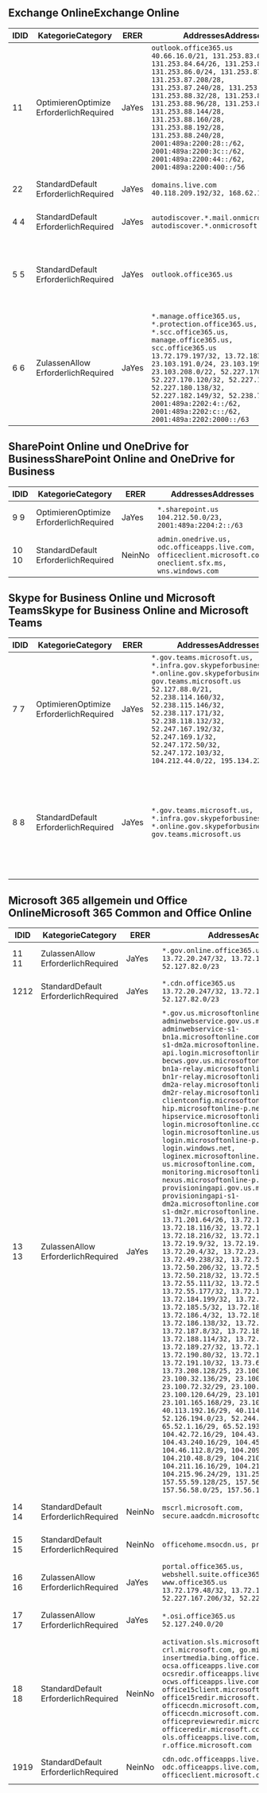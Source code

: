 <!--THIS FILE IS AUTOMATICALLY GENERATED. MANUAL CHANGES WILL BE OVERWRITTEN.-->
<!--Please contact the Office 365 Endpoints team with any questions.-->
<!--USGovGCCHigh endpoints version 2018082900-->
<!--File generated 2018-08-29 22:00:09.5121-->

## <a name="exchange-online"></a><span data-ttu-id="a3757-101">Exchange Online</span><span class="sxs-lookup"><span data-stu-id="a3757-101">Exchange Online</span></span>

<span data-ttu-id="a3757-102">ID</span><span class="sxs-lookup"><span data-stu-id="a3757-102">ID</span></span> | <span data-ttu-id="a3757-103">Kategorie</span><span class="sxs-lookup"><span data-stu-id="a3757-103">Category</span></span> | <span data-ttu-id="a3757-104">ER</span><span class="sxs-lookup"><span data-stu-id="a3757-104">ER</span></span> | <span data-ttu-id="a3757-105">Addresses</span><span class="sxs-lookup"><span data-stu-id="a3757-105">Addresses</span></span> | <span data-ttu-id="a3757-106">Ports</span><span class="sxs-lookup"><span data-stu-id="a3757-106">Ports</span></span>
-- | -------------------- | --- | ------------------------------------------------------------------------------------------------------------------------------------------------------------------------------------------------------------------------------------------------------------------------------------------------------------------------------------------------------------------------------------------------------------------------------------------------ | -------------------------------
<span data-ttu-id="a3757-107">1</span><span class="sxs-lookup"><span data-stu-id="a3757-107">1</span></span> | <span data-ttu-id="a3757-108">Optimieren</span><span class="sxs-lookup"><span data-stu-id="a3757-108">Optimize</span></span><BR><span data-ttu-id="a3757-109">Erforderlich</span><span class="sxs-lookup"><span data-stu-id="a3757-109">Required</span></span> | <span data-ttu-id="a3757-110">Ja</span><span class="sxs-lookup"><span data-stu-id="a3757-110">Yes</span></span> | `outlook.office365.us`<BR>`40.66.16.0/21, 131.253.83.0/26, 131.253.84.64/26, 131.253.84.192/26, 131.253.86.0/24, 131.253.87.144/28, 131.253.87.208/28, 131.253.87.240/28, 131.253.88.0/28, 131.253.88.32/28, 131.253.88.48/28, 131.253.88.96/28, 131.253.88.128/28, 131.253.88.144/28, 131.253.88.160/28, 131.253.88.192/28, 131.253.88.240/28, 2001:489a:2200:28::/62, 2001:489a:2200:3c::/62, 2001:489a:2200:44::/62, 2001:489a:2200:400::/56` | <span data-ttu-id="a3757-111">**TCP:** 443, 80</span><span class="sxs-lookup"><span data-stu-id="a3757-111">**TCP:** 443, 80</span></span>
<span data-ttu-id="a3757-112">2</span><span class="sxs-lookup"><span data-stu-id="a3757-112">2</span></span> | <span data-ttu-id="a3757-113">Standard</span><span class="sxs-lookup"><span data-stu-id="a3757-113">Default</span></span><BR><span data-ttu-id="a3757-114">Erforderlich</span><span class="sxs-lookup"><span data-stu-id="a3757-114">Required</span></span> | <span data-ttu-id="a3757-115">Ja</span><span class="sxs-lookup"><span data-stu-id="a3757-115">Yes</span></span> | `domains.live.com`<BR>`40.118.209.192/32, 168.62.190.41/32` | <span data-ttu-id="a3757-116">**TCP:** 443, 80</span><span class="sxs-lookup"><span data-stu-id="a3757-116">**TCP:** 443, 80</span></span>
<span data-ttu-id="a3757-117">4 </span><span class="sxs-lookup"><span data-stu-id="a3757-117">4</span></span> | <span data-ttu-id="a3757-118">Standard</span><span class="sxs-lookup"><span data-stu-id="a3757-118">Default</span></span><BR><span data-ttu-id="a3757-119">Erforderlich</span><span class="sxs-lookup"><span data-stu-id="a3757-119">Required</span></span> | <span data-ttu-id="a3757-120">Ja</span><span class="sxs-lookup"><span data-stu-id="a3757-120">Yes</span></span> | `autodiscover.*.mail.onmicrosoft.com, autodiscover.*.onmicrosoft.com` | <span data-ttu-id="a3757-121">**TCP:** 443, 80</span><span class="sxs-lookup"><span data-stu-id="a3757-121">**TCP:** 443, 80</span></span>
<span data-ttu-id="a3757-122">5 </span><span class="sxs-lookup"><span data-stu-id="a3757-122">5</span></span> | <span data-ttu-id="a3757-123">Standard</span><span class="sxs-lookup"><span data-stu-id="a3757-123">Default</span></span><BR><span data-ttu-id="a3757-124">Erforderlich</span><span class="sxs-lookup"><span data-stu-id="a3757-124">Required</span></span> | <span data-ttu-id="a3757-125">Ja</span><span class="sxs-lookup"><span data-stu-id="a3757-125">Yes</span></span> | `outlook.office365.us` | <span data-ttu-id="a3757-126">**TCP:** 143, 25, 587, 993, 995</span><span class="sxs-lookup"><span data-stu-id="a3757-126">**TCP:** 143, 25, 587, 993, 995</span></span>
<span data-ttu-id="a3757-127">6 </span><span class="sxs-lookup"><span data-stu-id="a3757-127">6</span></span> | <span data-ttu-id="a3757-128">Zulassen</span><span class="sxs-lookup"><span data-stu-id="a3757-128">Allow</span></span><BR><span data-ttu-id="a3757-129">Erforderlich</span><span class="sxs-lookup"><span data-stu-id="a3757-129">Required</span></span> | <span data-ttu-id="a3757-130">Ja</span><span class="sxs-lookup"><span data-stu-id="a3757-130">Yes</span></span> | `*.manage.office365.us, *.protection.office365.us, *.scc.office365.us, manage.office365.us, scc.office365.us`<BR>`13.72.179.197/32, 13.72.183.70/32, 23.103.191.0/24, 23.103.199.128/25, 23.103.208.0/22, 52.227.170.14/32, 52.227.170.120/32, 52.227.178.94/32, 52.227.180.138/32, 52.227.182.149/32, 52.238.74.212/32, 2001:489a:2202:4::/62, 2001:489a:2202:c::/62, 2001:489a:2202:2000::/63` | <span data-ttu-id="a3757-131">**TCP:** 25, 443</span><span class="sxs-lookup"><span data-stu-id="a3757-131">**TCP:** 25, 443</span></span>

## <a name="sharepoint-online-and-onedrive-for-business"></a><span data-ttu-id="a3757-132">SharePoint Online und OneDrive for Business</span><span class="sxs-lookup"><span data-stu-id="a3757-132">SharePoint Online and OneDrive for Business</span></span>

<span data-ttu-id="a3757-133">ID</span><span class="sxs-lookup"><span data-stu-id="a3757-133">ID</span></span> | <span data-ttu-id="a3757-134">Kategorie</span><span class="sxs-lookup"><span data-stu-id="a3757-134">Category</span></span> | <span data-ttu-id="a3757-135">ER</span><span class="sxs-lookup"><span data-stu-id="a3757-135">ER</span></span> | <span data-ttu-id="a3757-136">Addresses</span><span class="sxs-lookup"><span data-stu-id="a3757-136">Addresses</span></span> | <span data-ttu-id="a3757-137">Ports</span><span class="sxs-lookup"><span data-stu-id="a3757-137">Ports</span></span>
-- | -------------------- | --- | ----------------------------------------------------------------------------------------------------------- | ----------------
<span data-ttu-id="a3757-138">9 </span><span class="sxs-lookup"><span data-stu-id="a3757-138">9</span></span> | <span data-ttu-id="a3757-139">Optimieren</span><span class="sxs-lookup"><span data-stu-id="a3757-139">Optimize</span></span><BR><span data-ttu-id="a3757-140">Erforderlich</span><span class="sxs-lookup"><span data-stu-id="a3757-140">Required</span></span> | <span data-ttu-id="a3757-141">Ja</span><span class="sxs-lookup"><span data-stu-id="a3757-141">Yes</span></span> | `*.sharepoint.us`<BR>`104.212.50.0/23, 2001:489a:2204:2::/63` | <span data-ttu-id="a3757-142">**TCP:** 443, 80</span><span class="sxs-lookup"><span data-stu-id="a3757-142">**TCP:** 443, 80</span></span>
<span data-ttu-id="a3757-143">10 </span><span class="sxs-lookup"><span data-stu-id="a3757-143">10</span></span> | <span data-ttu-id="a3757-144">Standard</span><span class="sxs-lookup"><span data-stu-id="a3757-144">Default</span></span><BR><span data-ttu-id="a3757-145">Erforderlich</span><span class="sxs-lookup"><span data-stu-id="a3757-145">Required</span></span> | <span data-ttu-id="a3757-146">Nein</span><span class="sxs-lookup"><span data-stu-id="a3757-146">No</span></span> | `admin.onedrive.us, odc.officeapps.live.com, officeclient.microsoft.com, oneclient.sfx.ms, wns.windows.com` | <span data-ttu-id="a3757-147">**TCP:** 443, 80</span><span class="sxs-lookup"><span data-stu-id="a3757-147">**TCP:** 443, 80</span></span>

## <a name="skype-for-business-online-and-microsoft-teams"></a><span data-ttu-id="a3757-148">Skype for Business Online und Microsoft Teams</span><span class="sxs-lookup"><span data-stu-id="a3757-148">Skype for Business Online and Microsoft Teams</span></span>

<span data-ttu-id="a3757-149">ID</span><span class="sxs-lookup"><span data-stu-id="a3757-149">ID</span></span> | <span data-ttu-id="a3757-150">Kategorie</span><span class="sxs-lookup"><span data-stu-id="a3757-150">Category</span></span> | <span data-ttu-id="a3757-151">ER</span><span class="sxs-lookup"><span data-stu-id="a3757-151">ER</span></span> | <span data-ttu-id="a3757-152">Addresses</span><span class="sxs-lookup"><span data-stu-id="a3757-152">Addresses</span></span> | <span data-ttu-id="a3757-153">Ports</span><span class="sxs-lookup"><span data-stu-id="a3757-153">Ports</span></span>
-- | -------------------- | --- | --------------------------------------------------------------------------------------------------------------------------------------------------------------------------------------------------------------------------------------------------------------------------------------------------------------------------------- | --------------------------------------------------
<span data-ttu-id="a3757-154">7 </span><span class="sxs-lookup"><span data-stu-id="a3757-154">7</span></span> | <span data-ttu-id="a3757-155">Optimieren</span><span class="sxs-lookup"><span data-stu-id="a3757-155">Optimize</span></span><BR><span data-ttu-id="a3757-156">Erforderlich</span><span class="sxs-lookup"><span data-stu-id="a3757-156">Required</span></span> | <span data-ttu-id="a3757-157">Ja</span><span class="sxs-lookup"><span data-stu-id="a3757-157">Yes</span></span> | `*.gov.teams.microsoft.us, *.infra.gov.skypeforbusiness.us, *.online.gov.skypeforbusiness.us, gov.teams.microsoft.us`<BR>`52.127.88.0/21, 52.238.114.160/32, 52.238.115.146/32, 52.238.117.171/32, 52.238.118.132/32, 52.247.167.192/32, 52.247.169.1/32, 52.247.172.50/32, 52.247.172.103/32, 104.212.44.0/22, 195.134.228.0/22` | <span data-ttu-id="a3757-158">**TCP:** 443, 80</span><span class="sxs-lookup"><span data-stu-id="a3757-158">**TCP:** 443, 80</span></span><BR><span data-ttu-id="a3757-159">**UDP:** 3478</span><span class="sxs-lookup"><span data-stu-id="a3757-159">**UDP:** 3478</span></span>
<span data-ttu-id="a3757-160">8 </span><span class="sxs-lookup"><span data-stu-id="a3757-160">8</span></span> | <span data-ttu-id="a3757-161">Standard</span><span class="sxs-lookup"><span data-stu-id="a3757-161">Default</span></span><BR><span data-ttu-id="a3757-162">Erforderlich</span><span class="sxs-lookup"><span data-stu-id="a3757-162">Required</span></span> | <span data-ttu-id="a3757-163">Ja</span><span class="sxs-lookup"><span data-stu-id="a3757-163">Yes</span></span> | `*.gov.teams.microsoft.us, *.infra.gov.skypeforbusiness.us, *.online.gov.skypeforbusiness.us, gov.teams.microsoft.us` | <span data-ttu-id="a3757-164">**TCP:** 5061, 50000-59999</span><span class="sxs-lookup"><span data-stu-id="a3757-164">**TCP:** 5061, 50000-59999</span></span><BR><span data-ttu-id="a3757-165">**UDP:** 50000-59999</span><span class="sxs-lookup"><span data-stu-id="a3757-165">**UDP:** 50000-59999</span></span>

## <a name="microsoft-365-common-and-office-online"></a><span data-ttu-id="a3757-166">Microsoft 365 allgemein und Office Online</span><span class="sxs-lookup"><span data-stu-id="a3757-166">Microsoft 365 Common and Office Online</span></span>

<span data-ttu-id="a3757-167">ID</span><span class="sxs-lookup"><span data-stu-id="a3757-167">ID</span></span> | <span data-ttu-id="a3757-168">Kategorie</span><span class="sxs-lookup"><span data-stu-id="a3757-168">Category</span></span> | <span data-ttu-id="a3757-169">ER</span><span class="sxs-lookup"><span data-stu-id="a3757-169">ER</span></span> | <span data-ttu-id="a3757-170">Addresses</span><span class="sxs-lookup"><span data-stu-id="a3757-170">Addresses</span></span> | <span data-ttu-id="a3757-171">Ports</span><span class="sxs-lookup"><span data-stu-id="a3757-171">Ports</span></span>
-- | ------------------- | --- | -------------------------------------------------------------------------------------------------------------------------------------------------------------------------------------------------------------------------------------------------------------------------------------------------------------------------------------------------------------------------------------------------------------------------------------------------------------------------------------------------------------------------------------------------------------------------------------------------------------------------------------------------------------------------------------------------------------------------------------------------------------------------------------------------------------------------------------------------------------------------------------------------------------------------------------------------------------------------------------------------------------------------------------------------------------------------------------------------------------------------------------------------------------------------------------------------------------------------------------------------------------------------------------------------------------------------------------------------------------------------------------------------------------------------------------------------------------------------------------------------------------------------------------------------------------------------------------------------------------------------------------------------------------------------------------------------------------------------------------------------------------------------------------------------------------------------------------------------------------------------------------------------------------------------------------------------------------------------------------------------------------------------------------------------------------------------------------------------------------------------------------- | ----------------
<span data-ttu-id="a3757-172">11 </span><span class="sxs-lookup"><span data-stu-id="a3757-172">11</span></span> | <span data-ttu-id="a3757-173">Zulassen</span><span class="sxs-lookup"><span data-stu-id="a3757-173">Allow</span></span><BR><span data-ttu-id="a3757-174">Erforderlich</span><span class="sxs-lookup"><span data-stu-id="a3757-174">Required</span></span> | <span data-ttu-id="a3757-175">Ja</span><span class="sxs-lookup"><span data-stu-id="a3757-175">Yes</span></span> | `*.gov.online.office365.us`<BR>`13.72.20.247/32, 13.72.185.126/32, 52.127.82.0/23` | <span data-ttu-id="a3757-176">**TCP:** 443</span><span class="sxs-lookup"><span data-stu-id="a3757-176">**TCP:** 443</span></span>
<span data-ttu-id="a3757-177">12</span><span class="sxs-lookup"><span data-stu-id="a3757-177">12</span></span> | <span data-ttu-id="a3757-178">Standard</span><span class="sxs-lookup"><span data-stu-id="a3757-178">Default</span></span><BR><span data-ttu-id="a3757-179">Erforderlich</span><span class="sxs-lookup"><span data-stu-id="a3757-179">Required</span></span> | <span data-ttu-id="a3757-180">Ja</span><span class="sxs-lookup"><span data-stu-id="a3757-180">Yes</span></span> | `*.cdn.office365.us`<BR>`13.72.20.247/32, 13.72.185.126/32, 52.127.82.0/23` | <span data-ttu-id="a3757-181">**TCP:** 443</span><span class="sxs-lookup"><span data-stu-id="a3757-181">**TCP:** 443</span></span>
<span data-ttu-id="a3757-182">13 </span><span class="sxs-lookup"><span data-stu-id="a3757-182">13</span></span> | <span data-ttu-id="a3757-183">Zulassen</span><span class="sxs-lookup"><span data-stu-id="a3757-183">Allow</span></span><BR><span data-ttu-id="a3757-184">Erforderlich</span><span class="sxs-lookup"><span data-stu-id="a3757-184">Required</span></span> | <span data-ttu-id="a3757-185">Ja</span><span class="sxs-lookup"><span data-stu-id="a3757-185">Yes</span></span> | `*.gov.us.microsoftonline.com, adminwebservice.gov.us.microsoftonline.com, adminwebservice-s1-bn1a.microsoftonline.com, adminwebservice-s1-dm2a.microsoftonline.com, api.login.microsoftonline.com, becws.gov.us.microsoftonline.com, bws-s1-bn1a-relay.microsoftonline.com, bws-s1-bn1r-relay.microsoftonline.com, bws-s1-dm2a-relay.microsoftonline.com, bws-s1-dm2r-relay.microsoftonline.com, clientconfig.microsoftonline-p.net, hip.microsoftonline-p.net, hipservice.microsoftonline.com, login.microsoftonline.com, login.microsoftonline.us, login.microsoftonline-p.com, login.windows.net, loginex.microsoftonline.com, login-us.microsoftonline.com, monitoring.microsoftonline-p.com, nexus.microsoftonline-p.com, provisioningapi.gov.us.microsoftonline.com, provisioningapi-s1-dm2a.microsoftonline.com, provisioningapi-s1-dm2r.microsoftonline.com`<BR>`13.71.201.64/26, 13.72.17.49/32, 13.72.18.116/32, 13.72.18.212/32, 13.72.18.216/32, 13.72.18.221/32, 13.72.19.9/32, 13.72.19.36/32, 13.72.20.4/32, 13.72.23.54/32, 13.72.49.238/32, 13.72.50.182/32, 13.72.50.206/32, 13.72.50.212/32, 13.72.50.218/32, 13.72.51.69/32, 13.72.55.111/32, 13.72.55.162/32, 13.72.55.177/32, 13.72.184.118/32, 13.72.184.199/32, 13.72.184.206/32, 13.72.185.5/32, 13.72.185.34/32, 13.72.186.4/32, 13.72.186.27/32, 13.72.186.138/32, 13.72.186.230/32, 13.72.187.8/32, 13.72.188.36/32, 13.72.188.114/32, 13.72.188.142/32, 13.72.189.27/32, 13.72.189.143/32, 13.72.190.80/32, 13.72.190.167/32, 13.72.191.10/32, 13.73.64.64/26, 13.73.208.128/25, 23.100.16.168/29, 23.100.32.136/29, 23.100.64.24/29, 23.100.72.32/29, 23.100.80.64/29, 23.100.120.64/29, 23.101.144.136/29, 23.101.165.168/29, 23.101.181.128/29, 40.113.192.16/29, 40.114.120.16/29, 52.126.194.0/23, 52.244.120.128/25, 65.52.1.16/29, 65.52.193.136/29, 104.42.72.16/29, 104.43.208.16/29, 104.43.240.16/29, 104.45.208.104/29, 104.46.112.8/29, 104.209.144.16/29, 104.210.48.8/29, 104.210.208.16/29, 104.211.16.16/29, 104.211.48.16/29, 104.215.96.24/29, 131.253.120.0/24, 157.55.59.128/25, 157.56.53.128/25, 157.56.58.0/25, 157.56.151.0/25` | <span data-ttu-id="a3757-186">**TCP:** 443</span><span class="sxs-lookup"><span data-stu-id="a3757-186">**TCP:** 443</span></span>
<span data-ttu-id="a3757-187">14 </span><span class="sxs-lookup"><span data-stu-id="a3757-187">14</span></span> | <span data-ttu-id="a3757-188">Standard</span><span class="sxs-lookup"><span data-stu-id="a3757-188">Default</span></span><BR><span data-ttu-id="a3757-189">Erforderlich</span><span class="sxs-lookup"><span data-stu-id="a3757-189">Required</span></span> | <span data-ttu-id="a3757-190">Nein</span><span class="sxs-lookup"><span data-stu-id="a3757-190">No</span></span> | `mscrl.microsoft.com, secure.aadcdn.microsoftonline-p.com` | <span data-ttu-id="a3757-191">**TCP:** 443</span><span class="sxs-lookup"><span data-stu-id="a3757-191">**TCP:** 443</span></span>
<span data-ttu-id="a3757-192">15 </span><span class="sxs-lookup"><span data-stu-id="a3757-192">15</span></span> | <span data-ttu-id="a3757-193">Standard</span><span class="sxs-lookup"><span data-stu-id="a3757-193">Default</span></span><BR><span data-ttu-id="a3757-194">Erforderlich</span><span class="sxs-lookup"><span data-stu-id="a3757-194">Required</span></span> | <span data-ttu-id="a3757-195">Nein</span><span class="sxs-lookup"><span data-stu-id="a3757-195">No</span></span> | `officehome.msocdn.us, prod.msocdn.us` | <span data-ttu-id="a3757-196">**TCP:** 443, 80</span><span class="sxs-lookup"><span data-stu-id="a3757-196">**TCP:** 443, 80</span></span>
<span data-ttu-id="a3757-197">16 </span><span class="sxs-lookup"><span data-stu-id="a3757-197">16</span></span> | <span data-ttu-id="a3757-198">Zulassen</span><span class="sxs-lookup"><span data-stu-id="a3757-198">Allow</span></span><BR><span data-ttu-id="a3757-199">Erforderlich</span><span class="sxs-lookup"><span data-stu-id="a3757-199">Required</span></span> | <span data-ttu-id="a3757-200">Ja</span><span class="sxs-lookup"><span data-stu-id="a3757-200">Yes</span></span> | `portal.office365.us, webshell.suite.office365.us, www.office365.us`<BR>`13.72.179.48/32, 13.72.188.8/32, 52.227.167.206/32, 52.227.170.242/32` | <span data-ttu-id="a3757-201">**TCP:** 443, 80</span><span class="sxs-lookup"><span data-stu-id="a3757-201">**TCP:** 443, 80</span></span>
<span data-ttu-id="a3757-202">17 </span><span class="sxs-lookup"><span data-stu-id="a3757-202">17</span></span> | <span data-ttu-id="a3757-203">Zulassen</span><span class="sxs-lookup"><span data-stu-id="a3757-203">Allow</span></span><BR><span data-ttu-id="a3757-204">Erforderlich</span><span class="sxs-lookup"><span data-stu-id="a3757-204">Required</span></span> | <span data-ttu-id="a3757-205">Ja</span><span class="sxs-lookup"><span data-stu-id="a3757-205">Yes</span></span> | `*.osi.office365.us`<BR>`52.127.240.0/20` | <span data-ttu-id="a3757-206">**TCP:** 443</span><span class="sxs-lookup"><span data-stu-id="a3757-206">**TCP:** 443</span></span>
<span data-ttu-id="a3757-207">18 </span><span class="sxs-lookup"><span data-stu-id="a3757-207">18</span></span> | <span data-ttu-id="a3757-208">Standard</span><span class="sxs-lookup"><span data-stu-id="a3757-208">Default</span></span><BR><span data-ttu-id="a3757-209">Erforderlich</span><span class="sxs-lookup"><span data-stu-id="a3757-209">Required</span></span> | <span data-ttu-id="a3757-210">Nein</span><span class="sxs-lookup"><span data-stu-id="a3757-210">No</span></span> | `activation.sls.microsoft.com, crl.microsoft.com, go.microsoft.com, insertmedia.bing.office.net, ocsa.officeapps.live.com, ocsredir.officeapps.live.com, ocws.officeapps.live.com, office15client.microsoft.com, office15redir.microsoft.com, officecdn.microsoft.com, officecdn.microsoft.com.edgesuite.net, officepreviewredir.microsoft.com, officeredir.microsoft.com, ols.officeapps.live.com, r.office.microsoft.com` | <span data-ttu-id="a3757-211">**TCP:** 443, 80</span><span class="sxs-lookup"><span data-stu-id="a3757-211">**TCP:** 443, 80</span></span>
<span data-ttu-id="a3757-212">19</span><span class="sxs-lookup"><span data-stu-id="a3757-212">19</span></span> | <span data-ttu-id="a3757-213">Standard</span><span class="sxs-lookup"><span data-stu-id="a3757-213">Default</span></span><BR><span data-ttu-id="a3757-214">Erforderlich</span><span class="sxs-lookup"><span data-stu-id="a3757-214">Required</span></span> | <span data-ttu-id="a3757-215">Nein</span><span class="sxs-lookup"><span data-stu-id="a3757-215">No</span></span> | `cdn.odc.officeapps.live.com, odc.officeapps.live.com, officeclient.microsoft.com` | <span data-ttu-id="a3757-216">**TCP:** 443, 80</span><span class="sxs-lookup"><span data-stu-id="a3757-216">**TCP:** 443, 80</span></span>
